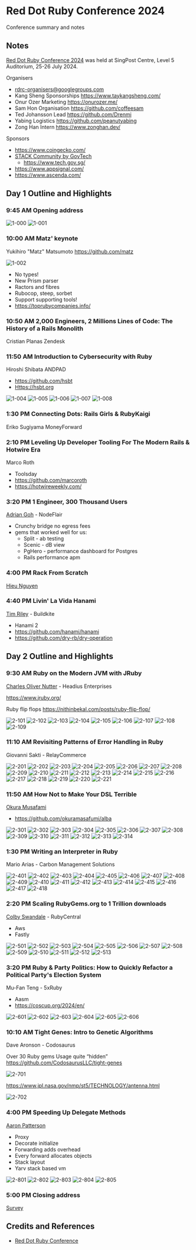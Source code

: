 # Red Dot Ruby Conference 2024

Conference summary and notes

## Notes

[Red Dot Ruby Conference 2024](https://reddotrubyconf.com/)
was held at SingPost Centre, Level 5 Auditorium, 25-26 July 2024.

Organisers

* <rdrc-organisers@googlegroups.com>
* Kang Sheng Sponsorships <https://www.taykangsheng.com/>
* Onur Ozer Marketing <https://onurozer.me/>
* Sam Hon Organisation <https://github.com/coffeesam>
* Ted Johansson Lead <https://github.com/Drenmi>
* Yabing Logistics <https://github.com/peanutyabing>
* Zong Han Intern <https://www.zonghan.dev/>

Sponsors

* <https://www.coingecko.com/>
* [STACK Community by GovTech](https://www.meetup.com/stack-by-govtech-singapore/)
    * <https://www.tech.gov.sg/>
* <https://www.appsignal.com/>
* <https://www.ascenda.com/>

## Day 1 Outline and Highlights

### 9:45 AM Opening address

![1-000](./assets/1-000.jpg)
![1-001](./assets/1-001.jpg)

### 10:00 AM Matz' keynote

Yukihiro "Matz" Matsumoto
<https://github.com/matz>

![1-002](./assets/1-002.jpg)

* No types!
* New Prism parser
* Ractors and fibres
* Rubocop, steep, sorbet
* Support supporting tools!
* <https://toprubycompanies.info/>

### 10:50 AM 2,000 Engineers, 2 Millions Lines of Code: The History of a Rails Monolith

Cristian Planas Zendesk

### 11:50 AM Introduction to Cybersecurity with Ruby

Hiroshi Shibata ANDPAD

* <https://github.com/hsbt>
* <Https://hsbt.org>

![1-004](./assets/1-004.jpg)
![1-005](./assets/1-005.jpg)
![1-006](./assets/1-006.jpg)
![1-007](./assets/1-007.jpg)
![1-008](./assets/1-008.jpg)

### 1:30 PM Connecting Dots: Rails Girls & RubyKaigi

Eriko Sugiyama
MoneyForward

### 2:10 PM Leveling Up Developer Tooling For The Modern Rails & Hotwire Era

Marco Roth

* Toolsday
* <https://github.com/marcoroth>
* <https://hotwireweekly.com/>

### 3:20 PM 1 Engineer, 300 Thousand Users

[Adrian Goh](https://github.com/adriangohjw) - NodeFlair

* Crunchy bridge no egress fees
* gems that worked well for us:
    * Split - ab testing
    * Scenic - dB view
    * PgHero - performance dashboard for Postgres
    * Rails performance apm

### 4:00 PM Rack From Scratch

[Hieu Nguyen](https://github.com/hieuk09)

### 4:40 PM Livin' La Vida Hanami

[Tim Riley](https://github.com/timriley) - Buildkite

* Hanami 2
* <https://github.com/hanami/hanami>
* <https://github.com/dry-rb/dry-operation>

## Day 2 Outline and Highlights

### 9:30 AM Ruby on the Modern JVM with JRuby

[Charles Oliver Nutter](https://github.com/headius) - Headius Enterprises

<https://www.jruby.org/>

Ruby flip flops
<https://nithinbekal.com/posts/ruby-flip-flop/>

![2-101](./assets/2-1-jruby/2-101.jpg)
![2-102](./assets/2-1-jruby/2-102.jpg)
![2-103](./assets/2-1-jruby/2-103.jpg)
![2-104](./assets/2-1-jruby/2-104.jpg)
![2-105](./assets/2-1-jruby/2-105.jpg)
![2-106](./assets/2-1-jruby/2-106.jpg)
![2-107](./assets/2-1-jruby/2-107.jpg)
![2-108](./assets/2-1-jruby/2-108.jpg)
![2-109](./assets/2-1-jruby/2-109.jpg)

### 11:10 AM Revisiting Patterns of Error Handling in Ruby

Giovanni Sakti - RelayCommerce

![2-201](./assets/2-2-errors/2-201.jpg)
![2-202](./assets/2-2-errors/2-202.jpg)
![2-203](./assets/2-2-errors/2-203.jpg)
![2-204](./assets/2-2-errors/2-204.jpg)
![2-205](./assets/2-2-errors/2-205.jpg)
![2-206](./assets/2-2-errors/2-206.jpg)
![2-207](./assets/2-2-errors/2-207.jpg)
![2-208](./assets/2-2-errors/2-208.jpg)
![2-209](./assets/2-2-errors/2-209.jpg)
![2-210](./assets/2-2-errors/2-210.jpg)
![2-211](./assets/2-2-errors/2-211.jpg)
![2-212](./assets/2-2-errors/2-212.jpg)
![2-213](./assets/2-2-errors/2-213.jpg)
![2-214](./assets/2-2-errors/2-214.jpg)
![2-215](./assets/2-2-errors/2-215.jpg)
![2-216](./assets/2-2-errors/2-216.jpg)
![2-217](./assets/2-2-errors/2-217.jpg)
![2-218](./assets/2-2-errors/2-218.jpg)
![2-219](./assets/2-2-errors/2-219.jpg)
![2-220](./assets/2-2-errors/2-220.jpg)
![2-221](./assets/2-2-errors/2-221.jpg)

### 11:50 AM How Not to Make Your DSL Terrible

[Okura Musafami](https://github.com/okuramasafumi)

* <https://github.com/okuramasafumi/alba>

![2-301](./assets/2-3-dsl/2-301.jpg)
![2-302](./assets/2-3-dsl/2-302.jpg)
![2-303](./assets/2-3-dsl/2-303.jpg)
![2-304](./assets/2-3-dsl/2-304.jpg)
![2-305](./assets/2-3-dsl/2-305.jpg)
![2-306](./assets/2-3-dsl/2-306.jpg)
![2-307](./assets/2-3-dsl/2-307.jpg)
![2-308](./assets/2-3-dsl/2-308.jpg)
![2-309](./assets/2-3-dsl/2-309.jpg)
![2-310](./assets/2-3-dsl/2-310.jpg)
![2-311](./assets/2-3-dsl/2-311.jpg)
![2-312](./assets/2-3-dsl/2-312.jpg)
![2-313](./assets/2-3-dsl/2-313.jpg)
![2-314](./assets/2-3-dsl/2-314.jpg)

### 1:30 PM Writing an Interpreter in Ruby

Mario Arias - Carbon Management Solutions

![2-401](./assets/2-4-interpreter/2-401.jpg)
![2-402](./assets/2-4-interpreter/2-402.jpg)
![2-403](./assets/2-4-interpreter/2-403.jpg)
![2-404](./assets/2-4-interpreter/2-404.jpg)
![2-405](./assets/2-4-interpreter/2-405.jpg)
![2-406](./assets/2-4-interpreter/2-406.jpg)
![2-407](./assets/2-4-interpreter/2-407.jpg)
![2-408](./assets/2-4-interpreter/2-408.jpg)
![2-409](./assets/2-4-interpreter/2-409.jpg)
![2-410](./assets/2-4-interpreter/2-410.jpg)
![2-411](./assets/2-4-interpreter/2-411.jpg)
![2-412](./assets/2-4-interpreter/2-412.jpg)
![2-413](./assets/2-4-interpreter/2-413.jpg)
![2-414](./assets/2-4-interpreter/2-414.jpg)
![2-415](./assets/2-4-interpreter/2-415.jpg)
![2-416](./assets/2-4-interpreter/2-416.jpg)
![2-417](./assets/2-4-interpreter/2-417.jpg)
![2-418](./assets/2-4-interpreter/2-418.jpg)

### 2:20 PM Scaling RubyGems.org to 1 Trillion downloads

[Colby Swandale](https://github.com/colby-swandale) - RubyCentral

* Aws
* Fastly

![2-501](./assets/2-5-rubygems/2-501.jpg)
![2-502](./assets/2-5-rubygems/2-502.jpg)
![2-503](./assets/2-5-rubygems/2-503.jpg)
![2-504](./assets/2-5-rubygems/2-504.jpg)
![2-505](./assets/2-5-rubygems/2-505.jpg)
![2-506](./assets/2-5-rubygems/2-506.jpg)
![2-507](./assets/2-5-rubygems/2-507.jpg)
![2-508](./assets/2-5-rubygems/2-508.jpg)
![2-509](./assets/2-5-rubygems/2-509.jpg)
![2-510](./assets/2-5-rubygems/2-510.jpg)
![2-511](./assets/2-5-rubygems/2-511.jpg)
![2-512](./assets/2-5-rubygems/2-512.jpg)
![2-513](./assets/2-5-rubygems/2-513.jpg)

### 3:20 PM Ruby & Party Politics: How to Quickly Refactor a Political Party's Election System

Mu-Fan Teng - 5xRuby

* Aasm
* <https://coscup.org/2024/en/>

![2-601](./assets/2-6-npp/2-601.jpg)
![2-602](./assets/2-6-npp/2-602.jpg)
![2-603](./assets/2-6-npp/2-603.jpg)
![2-604](./assets/2-6-npp/2-604.jpg)
![2-605](./assets/2-6-npp/2-605.jpg)
![2-606](./assets/2-6-npp/2-606.jpg)

### 10:10 AM Tight Genes: Intro to Genetic Algorithms

Dave Aronson - Codosaurus

Over 30 Ruby gems
Usage quite “hidden”
<https://github.com/CodosaurusLLC/tight-genes>

![2-701](./assets/2-7-genes/2-701.jpg)

<https://www.jpl.nasa.gov/nmp/st5/TECHNOLOGY/antenna.html>

![2-702](./assets/2-7-genes/2-702.jpg)

### 4:00 PM Speeding Up Delegate Methods

[Aaron Patterson](https://github.com/tenderlove)

* Proxy
* Decorate initialize
* Forwarding adds overhead
* Every forward allocates objects
* Stack layout
* Yarv stack based vm

![2-801](./assets/2-8-delegates/2-801.jpg)
![2-802](./assets/2-8-delegates/2-802.jpg)
![2-803](./assets/2-8-delegates/2-803.jpg)
![2-804](./assets/2-8-delegates/2-804.jpg)
![2-805](./assets/2-8-delegates/2-805.jpg)

### 5:00 PM Closing address

[Survey](https://docs.google.com/forms/d/e/1FAIpQLSfhQynZnyJLkXCnlYs07ZMhxzvYIJvtxwzuxBpktxy5lwYFJw/viewform)

## Credits and References

* [Red Dot Ruby Conference](https://reddotrubyconf.com/)
